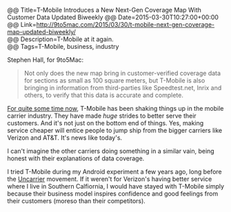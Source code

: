 @@ Title=T-Mobile Introduces a New Next-Gen Coverage Map With Customer Data Updated Biweekly
@@ Date=2015-03-30T10:27:00+00:00  
@@ Link=http://9to5mac.com/2015/03/30/t-mobile-next-gen-coverage-map-updated-biweekly/  
@@ Description=T-Mobile at it again.  
@@ Tags=T-Mobile, business, industry  

Stephen Hall, for 9to5Mac:
>Not only does the new map bring in customer-verified coverage data for sections as small as 100 square meters, but T-Mobile is also bringing in information from third-parties like Speedtest.net, Inrix and others, to verify that this data is accurate and complete.

[For quite some time now][cnet], T-Mobile has been shaking things up in the mobile carrier industry. They have made *huge* strides to better serve their customers. And it's not just on the bottom end of things. Yes, making service cheaper will entice people to jump ship from the bigger carriers like Verizon and AT&T. It's news like today's. 

I can't imagine the other carriers doing something in a similar vain, being honest with their explanations of data coverage.  

I tried T-Mobile during my Android experiment a few years ago, long before the [Uncarrier][t-mobile] movement. If it weren't for Verizon's having better service where I live in Southern Calfiornia, I would have stayed with T-Mobile simply because their business model inspires confidence and good feelings from their customers (moreso than their competitors). 

[cnet]: http://www.cnet.com/news/good-news-for-consumers-t-mobiles-uncarrier-is-moving-the-needle/
[t-mobile]: http://explore.t-mobile.com/uncarrier-revolution-year-in-review